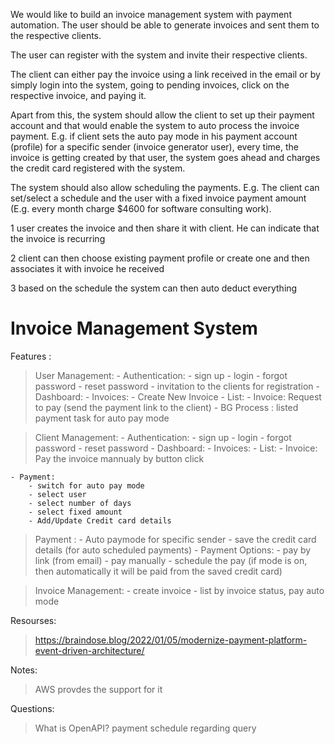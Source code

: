 We would like to build an invoice management system with payment automation. The user should be able to generate invoices and sent them to the respective clients.

The user can register with the system and invite their respective clients.

The client can either pay the invoice using a link received in the email or by simply login into the system, going to pending invoices, click on the respective invoice, and paying it.

Apart from this, the system should allow the client to set up their payment account and that would enable the system to auto process the invoice payment. E.g. if client
sets the auto pay mode in his payment account (profile) for a specific sender (invoice generator user), every time, the invoice is getting created by that user, the system goes ahead and charges the credit card registered with the system.

The system should also allow scheduling the payments. E.g. The client can set/select a schedule and the user with a fixed invoice payment amount
(E.g. every month charge $4600 for software consulting work).

1 user creates the invoice and then share it with client. He can indicate that the invoice is recurring 

2 client can then choose existing payment profile or create one and then associates it with invoice he received 

3 based on the schedule the system can then auto deduct everything

Invoice Management System
==========================

Features :
> User Management:
    - Authentication:
        - sign up
        - login
        - forgot password
        - reset password
    - invitation to the clients for registration
    - Dashboard:
    - Invoices:
        - Create New Invoice
        - List:
            - Invoice:  Request to pay (send the payment link to the client) 
    - BG Process : listed payment task for auto pay mode

> Client Management:
    - Authentication:
        - sign up
        - login
        - forgot password
        - reset password
    - Dashboard:
    - Invoices:
        - List:
            - Invoice: Pay the invoice mannualy by button click
        
    - Payment:
        - switch for auto pay mode
        - select user
        - select number of days
        - select fixed amount
        - Add/Update Credit card details

> Payment :
    - Auto paymode for specific sender
        - save the credit card details (for auto scheduled payments)
    - Payment Options:
        - pay by link (from email)
        - pay manually
        - schedule the pay (if mode is on, then automatically it will be paid from the saved credit card)

> Invoice Management:
    - create invoice
    - list by invoice status, pay auto mode

Resourses:
> https://braindose.blog/2022/01/05/modernize-payment-platform-event-driven-architecture/
    

Notes:
> AWS provdes the support for it


Questions:
> What is OpenAPI?
> payment schedule regarding query
